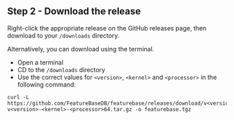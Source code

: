 ## Step 2 - Download the release

Right-click the appropriate release on the GitHub releases page, then download to your `/downloads` directory.

Alternatively, you can download using the terminal.

* Open a terminal
* CD to the `/downloads` directory
* Use the correct values for `<version>`, `<kernel>` and `<processor>` in the following command:

```
curl -L https://github.com/FeatureBaseDB/featurebase/releases/download/v<version>/featurebase-v<version>-<kernel>-<processor>64.tar.gz -o featurebase.tgz
```
